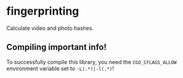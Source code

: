 # fingerprinting

Calculate video and photo hashes.

## Compiling important info!

To successfully compile this library, you need the `CGO_CFLAGS_ALLOW` environment variable set to `-L(.*)|-l(.*)`! 
